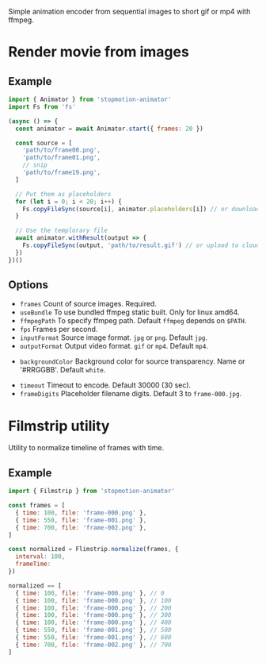 Simple animation encoder from sequential images to short gif or mp4 with ffmpeg.

# Render movie from images

## Example

```js
import { Animator } from 'stopmotion-animator'
import Fs from 'fs'

(async () => {
  const animator = await Animator.start({ frames: 20 })

  const source = [
    'path/to/frame00.png',
    'path/to/frame01.png',
    // snip
    'path/to/frame19.png',
  ]

  // Put them as placeholders
  for (let i = 0; i < 20; i++) {
    Fs.copyFileSync(source[i], animator.placeholders[i]) // or download from cloud
  }

  // Use the templorary file
  await animator.withResult(output => {
    Fs.copyFileSync(output, 'path/to/result.gif') // or upload to cloud
  })
})()
```

## Options

* `frames` Count of source images. Required.
* `useBundle` To use bundled ffmpeg static built. Only for linux amd64.
* `ffmpegPath` To specify ffmpeg path. Default `ffmpeg` depends on `$PATH`.
* `fps` Frames per second.
* `inputFormat` Source image format. `jpg` or `png`. Default `jpg`.
* `outputFormat` Output video format. `gif` or `mp4`. Default `mp4`.
+ `backgroundColor` Background color for source transparency. Name or '#RRGGBB'. Default `white`.
* `timeout` Timeout to encode. Default 30000 (30 sec).
* `frameDigits` Placeholder filename digits. Default 3 to `frame-000.jpg`.

# Filmstrip utility

Utility to normalize timeline of frames with time.

## Example

```js
import { Filmstrip } from 'stopmotion-animator'

const frames = [
  { time: 100, file: 'frame-000.png' },
  { time: 550, file: 'frame-001.png' },
  { time: 700, file: 'frame-002.png' },
]

const normalized = Flimstrip.normalize(frames, {
  interval: 100,
  frameTime: 
})

normalized == [
  { time: 100, file: 'frame-000.png' }, // 0
  { time: 100, file: 'frame-000.png' }, // 100
  { time: 100, file: 'frame-000.png' }, // 200
  { time: 100, file: 'frame-000.png' }, // 300
  { time: 100, file: 'frame-000.png' }, // 400
  { time: 550, file: 'frame-001.png' }, // 500
  { time: 550, file: 'frame-001.png' }, // 600
  { time: 700, file: 'frame-002.png' }, // 700
]

```